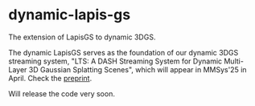 # dynamic-lapis-gs

The extension of LapisGS to dynamic 3DGS. 

The dynamic LapisGS serves as the foundation of our dynamic 3DGS streaming system, "LTS: A DASH Streaming System for Dynamic Multi-Layer 3D Gaussian Splatting Scenes", which will appear in MMSys'25 in April. Check the [preprint](https://drive.google.com/file/d/1iDz1ExOd1LrPhA7fv4DbLUbzn-Jioihn/view?usp=share_link).

Will release the code very soon.
